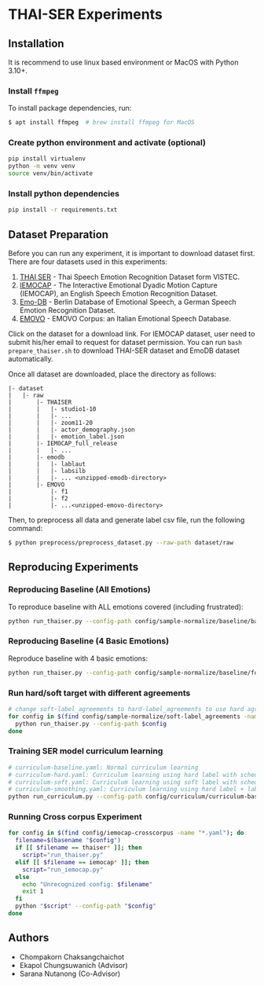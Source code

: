 # THAI-SER Experiments

## Installation
It is recommend to use linux based environment or MacOS with Python 3.10+.

### Install `ffmpeg`
To install package dependencies, run:
```bash
$ apt install ffmpeg  # brew install ffmpeg for MacOS
```

### Create python environment and activate (optional)
```bash
pip install virtualenv
python -m venv venv
source venv/bin/activate
```

### Install python dependencies
```bash
pip install -r requirements.txt
```

## Dataset Preparation
Before you can run any experiment, it is important to download dataset first. There are four datasets used in this experiments:
1. [THAI SER](https://github.com/vistec-AI/dataset-releases/releases/tag/v1) - Thai Speech Emotion Recognition Dataset form VISTEC.
2. [IEMOCAP](https://sail.usc.edu/iemocap/iemocap_release.htm) - The Interactive Emotional Dyadic Motion Capture (IEMOCAP), an English Speech Emotion Recognition Dataset.
3. [Emo-DB](http://www.emodb.bilderbar.info/download/) - Berlin Database of Emotional Speech, a German Speech Emotion Recognition Dataset.
4. [EMOVO](http://voice.fub.it/activities/corpora/emovo/index.html) - EMOVO Corpus: an Italian Emotional Speech Database.

Click on the dataset for a download link. For IEMOCAP dataset, user need to submit his/her email to request for dataset permission. You can run `bash prepare_thaiser.sh` to download THAI-SER dataset and EmoDB dataset automatically.

Once all dataset are downloaded, place the directory as follows:
```
|- dataset
|   |- raw
|       |- THAISER
|       |   |- studio1-10
|       |   |- ...
|       |   |- zoom11-20
|       |   |- actor_demography.json
|       |   |- emotion_label.json
|       |- IEMOCAP_full_release
|       |   |- ...
|       |- emodb
|       |   |- lablaut
|       |   |- labsilb
|       |   |- ... <unzipped-emodb-directory>
|       |- EMOVO
|           |- f1
|           |- f2
|           |- ...<unzipped-emovo-directory>
```

Then, to preprocess all data and generate label csv file, run the following command:
```bash
$ python preprocess/preprocess_dataset.py --raw-path dataset/raw
```

## Reproducing Experiments

### Reproducing Baseline (All Emotions)
To reproduce baseline with ALL emotions covered (including frustrated):

```bash
python run_thaiser.py --config-path config/sample-normalize/baseline/baseline.yaml
```

### Reproducing Baseline (4 Basic Emotions)
Reproduce baseline with 4 basic emotions:

```bash
python run_thaiser.py --config-path config/sample-normalize/baseline/four_emotions.yaml
```

### Run hard/soft target with different agreements

```bash
# change soft-label_agreements to hard-label_agreements to use hard agreement
for config in $(find config/sample-normalize/soft-label_agreements -name "*.yaml"); do
  python run_thaiser.py --config-path $config
done
```

### Training SER model curriculum learning

```bash
# curriculum-baseline.yaml: Normal curriculum learning
# curriculum-hard.yaml: Curriculum learning using hard label with scheduling bootstrapping
# curriculum-soft.yaml: Curriculum learning using soft label with scheduling bootstrapping
# curriculum-smoothing.yaml: Curriculum learning using hard label + label smoothing with scheduling bootstrapping
python run_curriculum.py --config-path config/curriculum/curriculum-baseline.yaml
```

### Running Cross corpus Experiment

```bash
for config in $(find config/iemocap-crosscorpus -name "*.yaml"); do
  filename=$(basename "$config")
  if [[ $filename == thaiser* ]]; then
    script="run_thaiser.py"
  elif [[ $filename == iemocap* ]]; then
    script="run_iemocap.py"
  else
    echo "Unrecognized config: $filename"
    exit 1
  fi
  python "$script" --config-path "$config"
done
```

## Authors

- Chompakorn Chaksangchaichot
- Ekapol Chungsuwanich (Advisor)
- Sarana Nutanong (Co-Advisor)